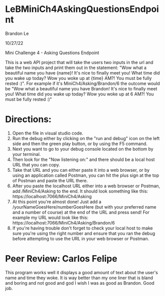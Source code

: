 # LeBMiniCh4AskingQuestionsEndpoint
Brandon Le

10/27/22

Mini Challenge 4 - Asking Questions Endpoint

This is a web API project that will take the users two inputs in the url and take the two inputs and print them out in the statement: "Wow what a beautiful name you have {name}! It's nice to finally meet you! What time did you wake up today? Wow you woke up at {time} AM?! You must be fully rested :)". For example if it's MiniCh4/Asking/Brandon/6 the outcome would be "Wow what a beautiful name you have Brandon! It's nice to finally meet you! What time did you wake up today? Wow you woke up at 6 AM?! You must be fully rested :)"

# Directions:
1. Open the file in visual studio code.
2. Run the debug either by clicking on the "run and debug" icon on the left side and then the green play button, or by using the F5 command.
3. Next you want to go to your debug console located on the bottom by your terminal.
4. Then look for the "Now listening on:" and there should be a local host URL that you can copy.
5. Take that URL and you can either paste it into a web browser, or by using an application called Postman, you can hit the plus sign at the top of Postman and paste the URL there.
6. After you paste the localhost URL either into a web browser or Postman, add /MiniCh4/Asking to the end. It should look something like this: https://localhost:7066/MiniCh4/Asking
7. At this point you're almost done! Just add a /yourNameGoesHere/numberGoesHere (but with your preferred name and a number of course) at the end of the URL and press send! For example my URL would look like this: https://localhost:7066/MiniCh4/Asking/Brandon/6
8. If you're having trouble don't forget to check your local host to make sure you're using the right number and ensure that you ran the debug before attempting to use the URL in your web browser or Postman.



# Peer Review: Carlos Felipe
This program works well it displays a good amount of text about the user's name and time they woke. It is way better than my one liner that is bland and boring and not good and god I wish I was as good as Brandon. Good job. 
